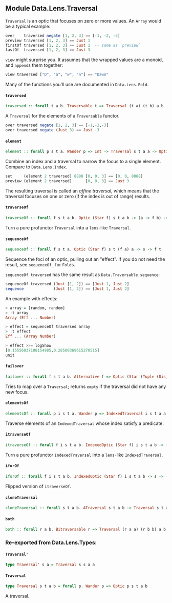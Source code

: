 ## Module Data.Lens.Traversal

`Traversal` is an optic that focuses on zero or more values. An
`Array` would be a typical example:

```purescript
over    traversed negate [1, 2, 3] == [-1, -2, -3]
preview traversed [1, 2, 3] == Just 1
firstOf traversed [1, 2, 3] == Just 1  -- same as `preview`
lastOf  traversed [1, 2, 3] == Just 3
```

`view` might surprise you. It assumes that the wrapped values
are a monoid, and `append`s them together:

```purescript
view traversed ["D", "a", "w", "n"] == "Dawn"
```

Many of the functions you'll use are documented in `Data.Lens.Fold`.

#### `traversed`

``` purescript
traversed :: forall t a b. Traversable t => Traversal (t a) (t b) a b
```

A `Traversal` for the elements of a `Traversable` functor.

```purescript
over traversed negate [1, 2, 3] == [-1,-2,-3]
over traversed negate (Just 3) == Just -3
```

#### `element`

``` purescript
element :: forall p s t a. Wander p => Int -> Traversal s t a a -> Optic p s t a a
```

Combine an index and a traversal to narrow the focus to a single
element. Compare to `Data.Lens.Index`.

```purescript
set     (element 2 traversed) 8888 [0, 0, 3] == [0, 0, 8888]
preview (element 2 traversed)      [0, 0, 3] == Just 3
```
The resulting traversal is called an *affine traversal*, which
means that the traversal focuses on one or zero (if the index is out of range)
results.

#### `traverseOf`

``` purescript
traverseOf :: forall f s t a b. Optic (Star f) s t a b -> (a -> f b) -> s -> f t
```

Turn a pure profunctor `Traversal` into a `lens`-like `Traversal`.

#### `sequenceOf`

``` purescript
sequenceOf :: forall f s t a. Optic (Star f) s t (f a) a -> s -> f t
```

Sequence the foci of an optic, pulling out an "effect".
If you do not need the result, see `sequenceOf_` for `Fold`s.

`sequenceOf traversed` has the same result as `Data.Traversable.sequence`:

```purescript
sequenceOf traversed (Just [1, 2]) == [Just 1, Just 2]
sequence             (Just [1, 2]) == [Just 1, Just 2]
```

An example with effects:
```purescript
> array = [random, random]
> :t array
Array (Eff ... Number)

> effect = sequenceOf traversed array
> :t effect
Eff ... (Array Number)

> effect >>= logShow
[0.15556037108154985,0.28500369615270515]
unit
```

#### `failover`

``` purescript
failover :: forall f s t a b. Alternative f => Optic (Star (Tuple (Disj Boolean))) s t a b -> (a -> b) -> s -> f t
```

Tries to map over a `Traversal`; returns `empty` if the traversal did
not have any new focus.

#### `elementsOf`

``` purescript
elementsOf :: forall p i s t a. Wander p => IndexedTraversal i s t a a -> (i -> Boolean) -> IndexedOptic p i s t a a
```

Traverse elements of an `IndexedTraversal` whose index satisfy a predicate.

#### `itraverseOf`

``` purescript
itraverseOf :: forall f i s t a b. IndexedOptic (Star f) i s t a b -> (i -> a -> f b) -> s -> f t
```

Turn a pure profunctor `IndexedTraversal` into a `lens`-like `IndexedTraversal`.

#### `iforOf`

``` purescript
iforOf :: forall f i s t a b. IndexedOptic (Star f) i s t a b -> s -> (i -> a -> f b) -> f t
```

Flipped version of `itraverseOf`.

#### `cloneTraversal`

``` purescript
cloneTraversal :: forall s t a b. ATraversal s t a b -> Traversal s t a b
```

#### `both`

``` purescript
both :: forall r a b. Bitraversable r => Traversal (r a a) (r b b) a b
```


### Re-exported from Data.Lens.Types:

#### `Traversal'`

``` purescript
type Traversal' s a = Traversal s s a a
```

#### `Traversal`

``` purescript
type Traversal s t a b = forall p. Wander p => Optic p s t a b
```

A traversal.

